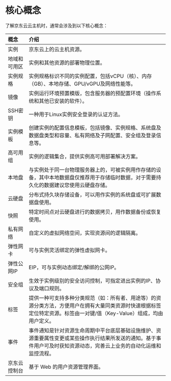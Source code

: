 # 核心概念
了解京东云云主机时，通常会涉及到以下核心概念：

概念|介绍
:---|:---
实例| 京东云上的云主机资源。
地域和可用区|实例和其他资源的部署物理位置。
实例规格|实例规格标识不同的实例配置，包括vCPU（核）、内存（GB）、本地存储、GPU/vGPU及网络性能等。
镜像|实例运行环境预置模版，包含服务器的预配置环境（操作系统和其他已安装的软件）。
SSH密钥|一种用于Linux实例安全登录的认证方法。
实例模板|创建实例的配置信息模板，包括镜像、实例规格、系统盘及数据盘类型和容量、私有网络及子网配置、安全组及登录信息等。
高可用组|实例的逻辑集合，提供实例高可用部署解决方案。
本地盘|与实例处于同一台物理服务器上的，可被实例用作存储的设备，其中本地数据盘仅推荐用于存储临时数据，对于需要持久化的数据建议您使用云硬盘存储。
云硬盘|分布式持久块存储设备，可以用作实例的系统盘或可扩展数据盘使用。
快照|特定时间点对云硬盘进行的数据拷贝，用作数据备份或恢复使用。
私有网络|自定义的虚拟网络空间，实现资源间的逻辑隔离。
弹性网卡|可与实例灵活绑定的弹性虚拟网卡。
弹性公网IP|EIP，可与实例动态绑定/解绑的公网IP。
安全组|生效于实例级别的安全访问控制，可指定进出实例的IP、协议及端口规则。
标签|提供一种可支持多种分类规范（如：所有者、用途等）的资源分类方法，方便用户在拥有大量同类资源时快速根据标签定位特定资源。标签由一对键/值（Key-Value）组成，均由用户定义。
事件|事件通知是针对资源生命周期中平台底层基础设施维护、资源重要属性变更或某些操作执行结果所发送的通知。基于事件用户可及时获知资源动态，完善云上业务的自动化运维和监控流程。
京东云控制台|基于 Web 的用户资源管理界面。


